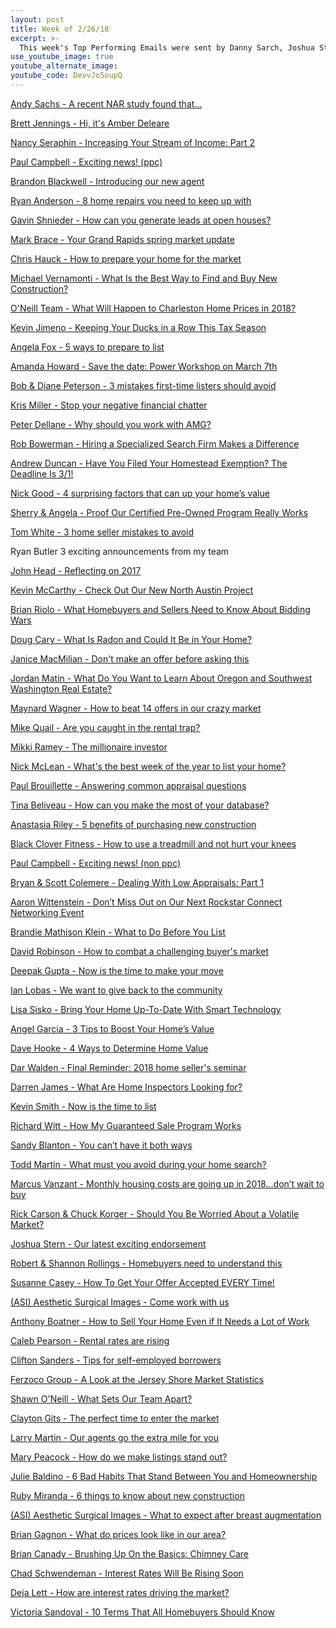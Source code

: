 ```yaml
---
layout: post
title: Week of 2/26/18
excerpt: >-
  This week's Top Performing Emails were sent by Danny Sarch, Joshua Stern, Frank Gray, Brian Lessinger, and Scott Hollinger
use_youtube_image: true
youtube_alternate_image:
youtube_code: DevvJo5oupQ
---
```

<a href="https://t.e2ma.net/webview/opnkq/78d07de8b58c8ea484692e37b808eaac" target="_blank">Andy Sachs - A recent NAR study found that...</a>

<a href="https://t.e2ma.net/webview/pme0s/582d75dab0e0d254f87f9ac1e6d38a79" target="_blank">Brett Jennings - 	Hi, it's Amber Deleare</a>

<a href="https://t.e2ma.net/webview/r2nvw/6d6a570c5c7b80d4537f4f3673d69040" target="_blank">Nancy Seraphin - Increasing Your Stream of Income: Part 2</a>

<a href="https://t.e2ma.net/webview/xk8y1/d5d11dd85d8b6dc81b74fd4793ac3bf5" target="_blank">Paul Campbell - 	Exciting news! (ppc)</a>

<a href="https://t.e2ma.net/webview/00avw/faa498a70cbccbd00bb2b2ead5eead13" target="_blank">Brandon Blackwell - Introducing our new agent</a>

<a href="https://t.e2ma.net/webview/862dib/6e1ed3cc5682b407f57e3ef1f78b7615" target="_blank">Ryan Anderson - 8 home repairs you need to keep up with</a>

<a href="https://t.e2ma.net/webview/lojiub/3f80dd37ef42abbe52654bb2d31ab36e" target="_blank">Gavin Shnieder - How can you generate leads at open houses?</a>

<a href="https://t.e2ma.net/webview/a9pjmg/12e9f995f72cf80130ba366963f2c942" target="_blank">Mark Brace - Your Grand Rapids spring market update</a>

<a href="https://t.e2ma.net/webview/6724l/f515e5bc66ccd1559022bddc47f05057" target="_blank">Chris Hauck - How to prepare your home for the market</a>

<a href="https://t.e2ma.net/webview/65r1m/e39c5a4f337c077c8541474c38d6fc6f" target="_blank">Michael Vernamonti - What Is the Best Way to Find and Buy New Construction?</a>

<a href="https://t.e2ma.net/webview/it7udb/22b7f801047193e2911e3eb9896b77f2" target="_blank">O'Neill Team - What Will Happen to Charleston Home Prices in 2018?</a>

<a href="https://t.e2ma.net/webview/d868x/13abf44e2f197260020d3f4712b17ba8" target="_blank">Kevin Jimeno - Keeping Your Ducks in a Row This Tax Season</a>

<a href="https://t.e2ma.net/webview/cvigu/e840ea8defa557a329387b2e944e0d7a" target="_blank">Angela Fox - 5 ways to prepare to list</a>

<a href="https://t.e2ma.net/webview/3ttk7/0806f8435f2caa13a2736600b02c5c85" target="_blank">Amanda Howard - Save the date: Power Workshop on March 7th</a>

<a href="https://t.e2ma.net/webview/2djuqc/e23ab569fb8022020a8f9d8c5a82a29f" target="_blank">Bob & Diane Peterson - 3 mistakes first-time listers should avoid</a>

<a href="https://t.e2ma.net/webview/waed8/ba7a3f410cf29827f851e8e91652bf12" target="_blank">Kris Miller - Stop your negative financial chatter</a>

<a href="https://t.e2ma.net/webview/mdxho/7d63dafeea91cd05df339b8610c3e7ed" target="_blank">Peter Dellane - Why should you work with AMG?</a>

<a href="https://t.e2ma.net/webview/ls0pn/a73069fbfe28ab4ea136cf5c663a1575" target="_blank">Rob Bowerman - Hiring a Specialized Search Firm Makes a Difference</a>

<a href="https://t.e2ma.net/webview/4wtbm/a00f8ac029fceab6395edae41fdcc143" target="_blank">Andrew Duncan - Have You Filed Your Homestead Exemption? The Deadline Is 3/1!</a>

<a href="https://t.e2ma.net/webview/nzb8q/af9889d53cd1267b6a1b35e62b2987db" target="_blank">Nick Good - 4 surprising factors that can up your home’s value</a>

<a href="https://t.e2ma.net/webview/szhhlb/68d5275ecc7d7a7b12fd65b88daf974c" target="_blank">Sherry & Angela - 	Proof Our Certified Pre-Owned Program Really Works</a>

<a href="https://t.e2ma.net/webview/51qjq/26153c46d449e936538ee628cda29ded" target="_blank">Tom White - 3 home seller mistakes to avoid</a>

Ryan Butler	3 exciting announcements from my team

<a href="https://t.e2ma.net/webview/2cptwb/ccb139e34cb933311db69b2f1560c988" target="_blank">John Head - Reflecting on 2017</a>

<a href="https://t.e2ma.net/webview/cha1q/d1995c80570d32cc0a458b2793eead14" target="_blank">Kevin McCarthy - Check Out Our New North Austin Project </a>

<a href="https://t.e2ma.net/webview/zbxav/63ebab42d5c525611cbcf9f0fdaeab04" target="_blank">Brian Riolo - What Homebuyers and Sellers Need to Know About Bidding Wars</a>

<a href="https://t.e2ma.net/webview/vztni/7d63a0939be026ec136d21051a516f12" target="_blank">Doug Cary - What Is Radon and Could It Be in Your Home?</a>

<a href="https://t.e2ma.net/webview/737gx/91a2d032e5663b12a3958e71f56c5522" target="_blank">Janice MacMilian - Don't make an offer before asking this</a>

<a href="https://t.e2ma.net/webview/agj8m/a21217bb3a569821c5d620fbb48270c5" target="_blank">Jordan Matin - What Do You Want to Learn About Oregon  and Southwest Washington Real Estate?</a>

<a href="https://t.e2ma.net/webview/4y1fzb/b0ae6fb6a7e53de1a21fda5bc84a15b4" target="_blank">Maynard Wagner - How to beat 14 offers in our crazy market</a>

<a href="https://t.e2ma.net/webview/0roxab/51c895dbdf421eadc966a1bc518b0067" target="_blank">Mike Quail - Are you caught in the rental trap?</a>

<a href="https://t.e2ma.net/webview/m7huy/5063feb863449c5e5f0a9dda989da012" target="_blank">Mikki Ramey - The millionaire investor</a>

<a href="https://t.e2ma.net/webview/rxvit/8622478ce6fb9a425237d760fa1824d7" target="_blank">Nick McLean - What's the best week of the year to list your home?</a>

<a href="https://t.e2ma.net/webview/d3tyx/84fc0339ff659ae21da12b7c6c65cd92" target="_blank">Paul Brouillette - Answering common appraisal questions</a>

<a href="https://t.e2ma.net/webview/3qc8m/5ffb9ef99728b04b94a10d2fcf2d585b" target="_blank">Tina Beliveau - How can you make the most of your database?</a>

<a href="https://t.e2ma.net/webview/z52dy/5f9b9644c0082e8f9b18023d0bdab02d" target="_blank">Anastasia Riley - 5 benefits of purchasing new construction</a>

<a href="https://t.e2ma.net/webview/wc4ftbb/7049c629d520a9657500a2f17501ca43" target="_blank">Black Clover Fitness - How to use a treadmill and not hurt your knees</a>

<a href="https://t.e2ma.net/webview/1z6y1/1f19f349dc736cfbafc184b9a679992d" target="_blank">Paul Campbell - 	Exciting news! (non ppc)</a>

<a href="https://t.e2ma.net/webview/w48t2/c57ec9b275c99220a378d1e0ba6a53eb" target="_blank">Bryan & Scott Colemere - Dealing With Low Appraisals: Part 1</a>

<a href="https://t.e2ma.net/webview/rlcyw/31fa5bce3a89b3ab6f5a81c34d952710" target="_blank">Aaron Wittenstein - Don’t Miss Out on Our Next Rockstar Connect Networking Event</a>

<a href="https://t.e2ma.net/webview/hq834/a8c1fce444cd91aed00dc7d292d2135f" target="_blank">Brandie Mathison Klein - 	What to Do Before You List</a>

<a href="https://t.e2ma.net/webview/hzezr/46a66e01f52b8ff3ec1c6f4d143e2bd1" target="_blank">David Robinson - How to combat a challenging buyer's market</a>

<a href="https://t.e2ma.net/webview/uf40qb/f964f843b9552c33ce0355deac06e8c5" target="_blank">Deepak Gupta - Now is the time to make your move</a>

<a href="https://t.e2ma.net/webview/spcbi/83a07a6ff0adcf6ea33c3a2e0f6bc097" target="_blank">Ian Lobas - We want to give back to the community</a>

<a href="https://t.e2ma.net/webview/kgijr/fd88b6a0d8200edfc80f659380db5b3b" target="_blank">Lisa Sisko - Bring Your Home Up-To-Date With Smart Technology</a>

<a href="https://t.e2ma.net/webview/y1idq/32f57342b72a77b9341e1c64aefc94cf" target="_blank">Angel Garcia - 3 Tips to Boost Your Home’s Value</a>

<a href="https://t.e2ma.net/webview/231hp/175aa7183c9ee87321d42c0662925111" target="_blank">Dave Hooke - 4 Ways to Determine Home Value</a>

<a href="https://t.e2ma.net/webview/r7nkq/322a3b60c773448a3df361d11e175f6c" target="_blank">Dar Walden - Final Reminder: 2018 home seller's seminar</a>

<a href="https://t.e2ma.net/webview/m3xjz/8777bfd13d28454cfb0e6880c9c1d469" target="_blank">Darren James - What Are Home Inspectors Looking for?</a>

<a href="https://t.e2ma.net/webview/jupnt/6a962f7715d49160ffdfad51242c9ea4" target="_blank">Kevin Smith - Now is the time to list</a>

<a href="https://t.e2ma.net/webview/5lsjo/31dd130a2f157eeda988644b2e948598" target="_blank">Richard Witt - How My Guaranteed Sale Program Works</a>

<a href="https://t.e2ma.net/webview/mu93q/9f224578ea252623b181339ff0e6e4f4" target="_blank">Sandy Blanton - You can’t have it both ways</a>

<a href="https://t.e2ma.net/webview/oawfm/d819af911b70e5b55e337df85a56b5e7" target="_blank">Todd Martin - What must you avoid during your home search?</a>

<a href="https://t.e2ma.net/webview/4adrs/208a874ba5b0c1f8599951ebcffeabfd" target="_blank">Marcus Vanzant - Monthly housing costs are going up in 2018…don’t wait to buy</a>

<a href="https://t.e2ma.net/webview/rmn9n/2791a9a0046946a73d7d9ecf1e64f6e1" target="_blank">Rick Carson & Chuck Korger - Should You Be Worried About a Volatile Market?</a>

<a href="https://t.e2ma.net/webview/sqqql/d0b59991e47935cc544196b36d4f50ca" target="_blank">Joshua Stern - 	Our latest exciting endorsement</a>

<a href="https://t.e2ma.net/webview/0mgcw/50f59d865ae8f184d3c0132439e1433d" target="_blank">Robert & Shannon Rollings - 	 Homebuyers need to understand this</a>

<a href="https://t.e2ma.net/webview/pae2w/5db06728d479ca50cb0deea82f185d6e" target="_blank">Susanne Casey - How To Get Your Offer Accepted EVERY Time!</a>

<a href="https://t.e2ma.net/webview/2a40u/f3aef3e35c42d220da70bff7e1782551" target="_blank">(ASI) Aesthetic Surgical Images - Come work with us</a>

<a href="https://t.e2ma.net/webview/lojs3b/2701213ee181b83be3409e992c2f4fd8" target="_blank">Anthony Boatner - How to Sell Your Home Even if It Needs a Lot of Work</a>

<a href="https://t.e2ma.net/webview/nrvlfd/2795996d2d31424cf5161ca86675bfdf" target="_blank">Caleb Pearson - Rental rates are rising</a>

<a href="https://t.e2ma.net/webview/0yf7y/0eaa3414519826c29a531205accd268f" target="_blank">Clifton Sanders - Tips for self-employed borrowers</a>

<a href="https://t.e2ma.net/webview/l9mqeb/ef74b32d6c5d363f5d59fec46838b818" target="_blank">Ferzoco Group - A Look at the Jersey Shore Market Statistics</a>

<a href="https://t.e2ma.net/webview/yw9ohb/4b0ce5c5d84a7f636231856610b64a14" target="_blank">Shawn O'Neill - What Sets Our Team Apart?</a>

<a href="https://t.e2ma.net/webview/26m1fc/5fa96ea3618d8e0995ca598c7032cebe" target="_blank">Clayton Gits - The perfect time to enter the market</a>

<a href="https://t.e2ma.net/webview/xvakw/fc7e1a9380479500d64dbcb3c3c1e821" target="_blank">Larry Martin - Our agents go the extra mile for you</a>

<a href="https://t.e2ma.net/webview/fuha9c/300045b17f71854eb54c2da1829eacc2" target="_blank">Mary Peacock - 	How do we make listings stand out?</a>

<a href="https://t.e2ma.net/webview/psts5b/52a759707e850cf735840fcf10936ac2" target="_blank">Julie Baldino - 6 Bad Habits That Stand Between You and Homeownership</a>

<a href="https://t.e2ma.net/webview/t858t/e978ab9566e79f6599efba9669615d87" target="_blank">Ruby Miranda - 6 things to know about new construction</a>

<a href="https://t.e2ma.net/webview/i3czu/dc90d05f83279ce9a9158411bda6a0f8" target="_blank">(ASI) Aesthetic Surgical Images - What to expect after breast augmentation </a>

<a href="https://t.e2ma.net/webview/2bydoe/5cc603e9530fc04071fef594c9aa3047" target="_blank">Brian Gagnon - What do prices look like in our area?</a>

<a href="https://t.e2ma.net/webview/atiysb/7eb44605cd116c62bb298a803e008441" target="_blank">Brian Canady - Brushing Up On the Basics: Chimney Care</a>

<a href="https://t.e2ma.net/webview/pj4ubd/3081ae998e394b4549d33ff2e94a3e88" target="_blank">Chad Schwendeman - Interest Rates Will Be Rising Soon</a>

<a href="https://t.e2ma.net/webview/j5axlb/53e4c0dbee5ef0bcef0151dd1cca92cc" target="_blank">Deja Lett - How are interest rates driving the market?</a>

<a href="https://t.e2ma.net/webview/irhbi/77991f836503043aae0e26ea8245dcec" target="_blank">Victoria Sandoval - 10 Terms That All Homebuyers Should Know</a>
